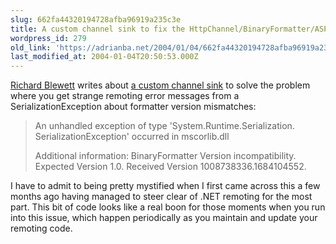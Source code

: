 ```yaml
---
slug: 662fa44320194728afba96919a235c3e
title: A custom channel sink to fix the HttpChannel/BinaryFormatter/ASP.NET host bug
wordpress_id: 279
old_link: 'https://adrianba.net/2004/01/04/662fa44320194728afba96919a235c3e/'
last_modified_at: 2004-01-04T20:50:53.000Z
---
```


[Richard
Blewett](http://staff.develop.com/richardb/weblog/) writes about
[
a custom channel sink](http://staff.develop.com/richardb/weblog/permalink.aspx/827189d3-ee0e-444f-b01d-bf9ce9f70f5c) to solve the problem where you get
strange remoting error messages from a SerializationException about
formatter version mismatches:

<blockquote>An unhandled exception of type
'System.Runtime.Serialization. SerializationException' occurred in
mscorlib.dll  
  

Additional information: BinaryFormatter Version incompatibility.
Expected Version 1.0. Received Version
1008738336.1684104552.</blockquote>

I have to admit to being pretty mystified when I first came
across this a few months ago having managed to steer clear of .NET
remoting for the most part. This bit of code looks like a real boon
for those moments when you run into this issue, which happen
periodically as you maintain and update your remoting code.

